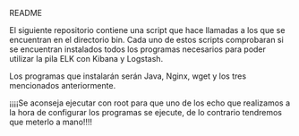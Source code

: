 README

El siguiente repositorio contiene una script que hace llamadas a los que se encuentran en el directorio bin.
Cada uno de estos scripts comprobaran si se encuentran instalados todos los programas necesarios para poder utilizar la pila ELK con Kibana y Logstash.

Los programas que instalarán serán Java, Nginx, wget y los tres mencionados anteriormente.

¡¡¡¡Se aconseja ejecutar con root para que uno de los echo que realizamos a la hora de configurar los programas se ejecute, de lo contrario tendremos que meterlo a mano!!!!

